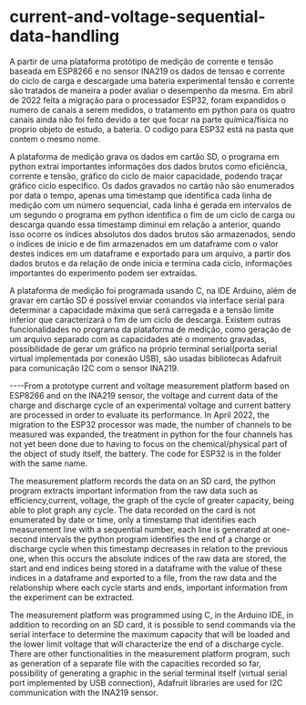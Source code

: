 # current-and-voltage-sequential-data-handling
A partir de uma plataforma protótipo de medição de corrente e tensão baseada em ESP8266 e no sensor INA219 os dados de tensao e corrente do ciclo de carga e descargade uma bateria experimental tensão e corrente são tratados  de maneira a poder avaliar o desempenho da mesma. Em abril de 2022 feita a migração para o processador ESP32, foram expandidos o numero de canais a serem medidos, o tratamento em python para os quatro canais ainda não foi feito devido a ter que focar na parte química/física no proprio objeto de estudo, a bateria. O codigo para ESP32 está na pasta que contem o mesmo nome.


A plataforma de medição grava os dados em cartão SD, o programa em python extrai importantes informações dos dados brutos como eficiência, corrente e tensão, gráfico do ciclo de maior capacidade, podendo traçar  gráfico ciclo especifico. Os dados gravados no cartão não são enumerados por data o tempo, apenas uma timestamp que identifica cada linha de medição com um número sequencial, cada linha é gerada em intervalos de um segundo o programa em python identifica o fim de um ciclo de carga ou descarga quando essa timestamp diminui em relação a anterior, quando isso ocorre os índices absolutos dos dados brutos são armazenados, sendo o índices de início e de fim armazenados em um dataframe com o valor destes índices em um dataframe e exportado para um arquivo, a partir dos dados brutos e da relação de onde inicia e termina cada ciclo, informações importantes do experimento podem ser extraídas.

A plataforma de medição foi programada usando C, na IDE Arduino, além de gravar em cartão SD é possível enviar comandos via interface serial para determinar a capacidade máxima que será carregada e a tensão limite inferior que caracterizará o fim de um ciclo de descarga. Existem outras funcionalidades no programa da plataforma de medição, como geração de um arquivo separado com as capacidades até o momento gravadas, possibilidade de gerar um gráfico na próprio terminal serial(porta serial virtual implementada por conexão USB), são usadas bibliotecas Adafruit para comunicação I2C com o sensor INA219.

----From a prototype current and voltage measurement platform based on ESP8266 and on the INA219 sensor, the voltage and current data of the charge and discharge cycle of an experimental voltage and current battery are processed in order to evaluate its performance. In April 2022, the migration to the ESP32 processor was made, the number of channels to be measured was expanded, the treatment in python for the four channels has not yet been done due to having to focus on the chemical/physical part of the object of study itself, the battery. The code for ESP32 is in the folder with the same name.

The measurement platform records the data on an SD card, the python program extracts important information from the raw data such as efficiency,current, voltage, the graph of the cycle of greater capacity, being able to plot  graph any cycle. The data recorded on the card is not enumerated by date or time, only a timestamp that identifies each measurement line with a sequential number, each line is generated at one-second intervals the python program identifies the end of a charge or discharge cycle when this timestamp decreases in relation to the previous one, when this occurs the absolute indices of the raw data are stored, the start and end indices being stored in a dataframe with the value of these indices in a dataframe and exported to a file, from the raw data and the relationship where each cycle starts and ends, important information from the experiment can be extracted.

The measurement platform was programmed using C, in the Arduino IDE, in addition to recording on an SD card, it is possible to send commands via the serial interface to determine the maximum capacity that will be loaded and the lower limit voltage that will characterize the end of a discharge cycle. There are other functionalities in the measurement platform program, such as generation of a separate file with the capacities recorded so far, possibility of generating a graphic in the serial terminal itself (virtual serial port implemented by USB connection), Adafruit libraries are used for I2C communication with the INA219 sensor.


